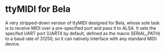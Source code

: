 # ttyMIDI for Bela

A very stripped-down version of ttyMIDI designed for Bela, whose sole task is to receive MIDI over a pre-specified port and pass it to ALSA. It sets the specifed UART port (UART4 by default, defined as the macro SERIAL_PATH) to a baud rate of 31250, so it can natively interface with any standard MIDI device.
